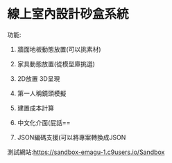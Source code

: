 # 線上室內設計砂盒系統

功能:

1.  牆面地板動態放置(可以挑素材)

2.  家具動態放置(從模型庫挑選)

3.  2D放置 3D呈現

4.  第一人稱鏡頭模擬

5.  建置成本計算

6.  中文化介面(屁話==

7.  JSON編碼支援(可以將專案轉換成JSON

測試網站:https://sandbox-emagu-1.c9users.io/Sandbox

